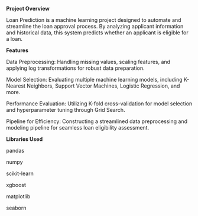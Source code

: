 **Project Overview**

Loan Prediction is a machine learning project designed to automate and streamline the loan approval process. By analyzing applicant information and historical data, this system predicts whether an applicant is eligible for a loan.

**Features**

Data Preprocessing: Handling missing values, scaling features, and applying log transformations for robust data preparation.

Model Selection: Evaluating multiple machine learning models, including K-Nearest Neighbors, Support Vector Machines, Logistic Regression, and more.

Performance Evaluation: Utilizing K-fold cross-validation for model selection and hyperparameter tuning through Grid Search.

Pipeline for Efficiency: Constructing a streamlined data preprocessing and modeling pipeline for seamless loan eligibility assessment.

**Libraries Used**

pandas

numpy

scikit-learn

xgboost

matplotlib

seaborn
